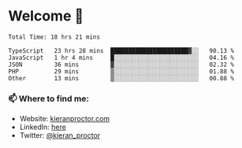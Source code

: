 # Welcome 🦘

<!--START_SECTION:waka-->

```text
Total Time: 18 hrs 21 mins

TypeScript   23 hrs 28 mins  ██████████████████████▓░░   90.13 %
JavaScript   1 hr 4 mins     █░░░░░░░░░░░░░░░░░░░░░░░░   04.16 %
JSON         36 mins         ▓░░░░░░░░░░░░░░░░░░░░░░░░   02.32 %
PHP          29 mins         ▒░░░░░░░░░░░░░░░░░░░░░░░░   01.88 %
Other        13 mins         ▒░░░░░░░░░░░░░░░░░░░░░░░░   00.88 %
```

<!--END_SECTION:waka-->

### 📫 Where to find me:

-   Website: [kieranproctor.com](https://kieranproctor.com/)
-   LinkedIn: [here](https://www.linkedin.com/in/kieran-proctor-086b5a159/)
-   Twitter: [@kieran_proctor](https://twitter.com/kieran_proctor)
